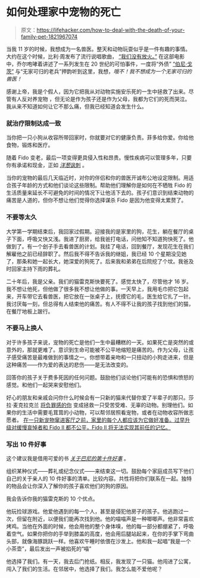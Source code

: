 # 如何处理家中宠物的死亡

> 原文：<https://lifehacker.com/how-to-deal-with-the-death-of-your-family-pet-1821967074>

当我 11 岁的时候，我想成为一名兽医。整天和动物玩耍似乎是一件有趣的事情。大约在这个时候，比利·周发布了流行说唱歌曲， [“我们没有放火。”](https://www.youtube.com/watch?v=eFTLKWw542g) 在这部电影中，乔尔咆哮着讲述了一系列发生在 20 世纪的可怕事件，一度将“外债” [“伯尼·戈茨”](https://en.wikipedia.org/wiki/1984_New_York_City_Subway_shooting) 与“无家可归的老兵”押韵听到这里，我想，*哦不！我不想成为一个无家可归的兽医！*



感谢上帝，我是个假人，因为它把我从对动物实施安乐死的一生中拯救了出来。尽管有人反对养宠物 ，但无论是作为孩子还是作为父母，我都为它们的死而哭泣。我从来不知道如何让它不那么痛，但我已经知道会发生什么。

### **就治疗限制达成一致**

当你把一只小狗从收容所带回家时，你就要对它的健康负责。菲多给你爱。你给他食物，锻炼和医疗。

随着 Fido 变老，最后一项变得更具侵入性和昂贵。慢性疾病可以管理多年，只要你有承诺和现金，正如 [*洋葱*讽刺](https://local.theonion.com/cat-refuses-to-die-1819571230#_ga=2.179286050.785031894.1516112040-1313785359.1499701416) 。

当你的宠物的最后几天临近时，对你的伴侣和你的兽医开诚布公地设定限制。用适合孩子年龄的方式和他们谈论这些限制。帮助他们理解你是如何在不牺牲 Fido 的生活质量来延长不可避免的时间的情况下让他活下去的。孩子们意识到结束动物的痛苦是人道的，但你不想让他们觉得你选择谋杀 Fido 是因为他变得太累赘了。

### **不要等太久**

大学第一学期结束后，我回家过假期。迎接我的是家里的狗，花生，躺在餐厅的桌子下面，呼吸又快又浅。我进了厨房，给我爸打电话，问他知不知道狗快死了。他做到了。有一个刽子手去看兽医的计划。我挂了电话，回到餐厅，发现花生在我们解雇他之前已经辞职了。然后我不得不告诉我的继姐，我已经 10 个星期没见她了，那条和她一起长大，她深爱的狗死了。后来我和弟弟在后院挖了个坟。我爸及时回家主持下雨的葬礼。

二十年后，我是父亲。我们的猫雷克斯快要死了。感觉太快了，尽管他才 16 岁。我不想让他死，但他做了很多我不想让他做的事。一天早上，我用毛巾把它包起来，开车带它去看兽医，把它放在一张桌子上，抚摸它的毛，医生给它扎了一针。我讨厌每一刻，但总得有人结束他的痛苦。有人不得不让我的孩子找到他们的猫，在餐厅地板上跛行。

### **不要马上换人**

对于许多孩子来说，宠物的死亡是他们一生中最糟糕的一天。如果死亡是突然的或意外的，那就更难了。意识到生命可能被不公平地缩短是痛苦的。作为父母，让孩子感受痛苦是最难做到的事情之一。你想带着亲吻和一只扭动的小狗走进来，但是这种痛苦——作为爱的表达的悲伤——是无法改变的。

回答你的孩子关于费多死因的任何问题。鼓励他们谈论他们可能有的恐惧和愤怒的感觉。和他们一起哭来安慰他们。

好心的朋友和亲戚会问你什么时候会有一只新的猫来代替你爱了半辈子的那只。莎拉·麦克拉克兰 [将负罪感的你](https://www.youtube.com/watch?v=IO9d2PpP7tQ) 变成拯救一只受苦受难、无辜的动物。别理他们。如果你的生活中需要毛茸茸的小动物，可以帮邻居照看宠物，或者在动物收容所做志愿者。 [在一只新宠物窜进客厅之前，家里的每个人都应该为它做好准备。过早升级对缓慢哀悼者和 Fido II 都不公平，Fido II 将无法实现其前任的记忆。](http://www.vetstreet.com/our-pet-experts/after-a-loss-the-right-time-for-a-new-dog) 

### **写出 10 件好事**

这个建议我是借用可爱的书 [*关于巴尼的第十件好事*](http://www.simonandschuster.com/books/The-Tenth-Good-Thing-About-Barney/Judith-Viorst/9780689712036) 。

组织某种仪式——葬礼或纪念仪式——来结束这一切。鼓励每个家庭成员写下他们自己的关于亲人的 10 件好事的清单。比较内容。共性将把你们联系在一起。独特的物品会让你深入了解你的孩子喜欢他们的狗的原因。

我会告诉你我的猫雷克斯的 10 个优点。

他玩捡球游戏。他爱他遇到的每一个人，甚至是侵犯他房子的孩子。他逃跑过一次，但留在附近，以便我们能再次找到他。他的喵喵声是一种唧唧声。他非常喜欢烤鸡。当他在外面的时候，他会用他的整个身体嗅，他的每一部分都绷紧了，呼吸着空气。如果你把你的手举到膝盖的高度，他会用后腿站起来，在你的手掌下弯曲头部，就像海豚跳跃一样。他喜欢午睡时依偎在沙发上。他和我一起唱“我是一个小茶壶”，最后发出一声被掐死的“喵”

他选择了我们。有一天，我去后门抢纸。相反，我发现了一只猫。他闯进了公寓，闯入了我们的生活。在邻居中，他选择了我们。我怎么能不爱他呢？
